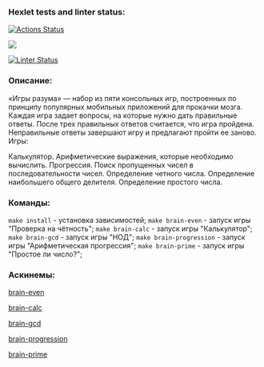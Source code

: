 ### Hexlet tests and linter status:
[![Actions Status](https://github.com/bayeget/frontend-project-lvl1/workflows/hexlet-check/badge.svg)](https://github.com/bayeget/frontend-project-lvl1/actions)

<a href="https://codeclimate.com/github/codeclimate/codeclimate/maintainability"><img src="https://api.codeclimate.com/v1/badges/a99a88d28ad37a79dbf6/maintainability" /></a>

[![Linter Status](https://github.com/bayeget/frontend-project-lvl1/workflows/lint-check/badge.svg)](https://github.com/bayeget/frontend-project-lvl1/actions)

### Описание:
«Игры разума» — набор из пяти консольных игр, построенных по принципу популярных мобильных приложений для прокачки мозга. Каждая игра задает вопросы, на которые нужно дать правильные ответы. После трех правильных ответов считается, что игра пройдена. Неправильные ответы завершают игру и предлагают пройти ее заново. Игры:

Калькулятор. Арифметические выражения, которые необходимо вычислить.
Прогрессия. Поиск пропущенных чисел в последовательности чисел.
Определение четного числа.
Определение наибольшего общего делителя.
Определение простого числа.

### Команды:

`make install` - установка зависимостей;
`make brain-even` - запуск игры "Проверка на чётность";
`make brain-calc` - запуск игры "Калькулятор";
`make brain-gcd` - запуск игры "НОД";
`make brain-progression` - запуск игры "Арифметическая прогрессия";
`make brain-prime` - запуск игры "Простое ли число?";

### Аскинемы:
[brain-even](https://asciinema.org/a/EiCLlAom14q7khNGJWM0c1Gsb)

[brain-calc](https://asciinema.org/a/ViUxRQsSuN6qQSgXMnNRttuZ1)

[brain-gcd](https://asciinema.org/a/oU2cdZBy5b7pvzd9b951VW5wW)

[brain-progression](https://asciinema.org/a/mzLnaonZxIGpqi8paOmkmo9UG)

[brain-prime](https://asciinema.org/a/DpFvbuu2SD2SOrs7P4ey7wPU9)

